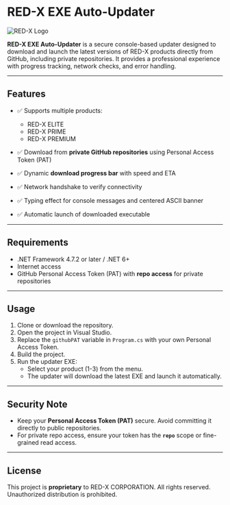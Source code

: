 # RED-X EXE Auto-Updater

![RED-X Logo](https://via.placeholder.com/200x80?text=RED-X+LOGO)

**RED-X EXE Auto-Updater** is a secure console-based updater designed to download and launch the latest versions of RED-X products directly from GitHub, including private repositories. It provides a professional experience with progress tracking, network checks, and error handling.

---

## Features

- ✅ Supports multiple products:  
  - RED-X ELITE  
  - RED-X PRIME  
  - RED-X PREMIUM

- ✅ Download from **private GitHub repositories** using Personal Access Token (PAT)  

- ✅ Dynamic **download progress bar** with speed and ETA  

- ✅ Network handshake to verify connectivity  

- ✅ Typing effect for console messages and centered ASCII banner  

- ✅ Automatic launch of downloaded executable  

---

## Requirements

- .NET Framework 4.7.2 or later / .NET 6+  
- Internet access  
- GitHub Personal Access Token (PAT) with **repo access** for private repositories  

---

## Usage

1. Clone or download the repository.
2. Open the project in Visual Studio.
3. Replace the `githubPAT` variable in `Program.cs` with your own Personal Access Token.
4. Build the project.
5. Run the updater EXE:
   - Select your product (1-3) from the menu.
   - The updater will download the latest EXE and launch it automatically.

---

## Security Note

- Keep your **Personal Access Token (PAT)** secure. Avoid committing it directly to public repositories.  
- For private repo access, ensure your token has the **`repo`** scope or fine-grained read access.

---

## License

This project is **proprietary** to RED-X CORPORATION. All rights reserved. Unauthorized distribution is prohibited.
